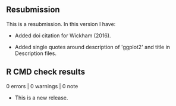 ## Resubmission
This is a resubmission. In this version I have:

* Added doi citation for Wickham (2016).

* Added single quotes around description of 'ggplot2' and title in Description files.


## R CMD check results

0 errors \| 0 warnings \| 0 note

-   This is a new release.
